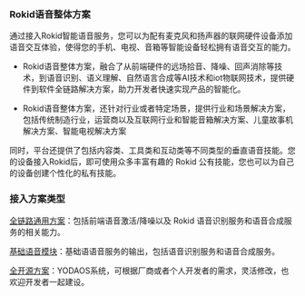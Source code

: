 ### Rokid语音整体方案

通过接入Rokid智能语音服务，您可以为配有麦克风和扬声器的联网硬件设备添加语音交互体验，使得您的手机、电视、音箱等智能设备轻松拥有语音交互的能力。

- Rokid语音整体方案，融合了从前端硬件的远场拾音、降噪、回声消除等技术，到语音识别、语义理解、自然语言合成等AI技术和iot物联网技术，提供硬件到软件全链路解决方案，助力开发者快速实现产品的智能化。
   
- Rokid语音整体方案，还针对行业或者特定场景，提供行业和场景解决方案，包括传统制造行业，运营商以及互联网行业和智能音箱解决方案、儿童故事机解决方案、智能电视解决方案

同时，平台还提供了包括内容类、工具类和互动类等不同类型的垂直语音技能。您的设备接入Rokid后，即可使用众多丰富有趣的 Rokid 公有技能，您也可以为自己的设备创建个性化的私有技能。

### 接入方案类型

[全链路通用方案](./fullLink/fulllink.md)：包括前端语音激活/降噪以及 Rokid 语音识别服务和语音合成服务的相关能力。 

[基础语音模块](./speechTTS/speechtts.md)：基础语语音服务的输出，包括语音识别服务和语音合成服务。

[全开源方案](https://developer.rokid.com/docs/5-enableVoice/rokid-vsvy-sdk-docs/yodaosSystem/system-service.html)：YODAOS系统，可根据厂商或者个人开发者的需求，灵活修改，也欢迎开发者一起建设。


